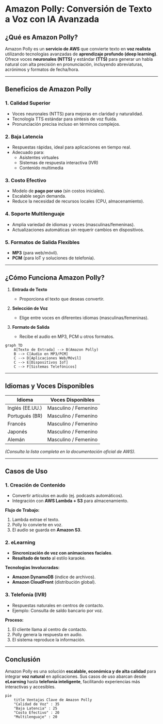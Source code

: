 # **Amazon Polly: Conversión de Texto a Voz con IA Avanzada**  

## **¿Qué es Amazon Polly?**  
Amazon Polly es un **servicio de AWS** que convierte texto en **voz realista** utilizando tecnologías avanzadas de **aprendizaje profundo (deep learning)**. Ofrece voces **neuronales (NTTS)** y estándar **(TTS)** para generar un habla natural con alta precisión en pronunciación, incluyendo abreviaturas, acrónimos y formatos de fecha/hora.  

---  

## **Beneficios de Amazon Polly**  

### **1. Calidad Superior**  
- Voces neuronales (NTTS) para mejoras en claridad y naturalidad.  
- Tecnología TTS estándar para síntesis de voz fluida.  
- Pronunciación precisa incluso en términos complejos.  

### **2. Baja Latencia**  
- Respuestas rápidas, ideal para aplicaciones en tiempo real.  
- Adecuado para:  
  - Asistentes virtuales  
  - Sistemas de respuesta interactiva (IVR)  
  - Contenido multimedia  

### **3. Costo Efectivo**  
- Modelo de **pago por uso** (sin costos iniciales).  
- Escalable según demanda.  
- Reduce la necesidad de recursos locales (CPU, almacenamiento).  

### **4. Soporte Multilenguaje**  
- Amplia variedad de idiomas y voces (masculinas/femeninas).  
- Actualizaciones automáticas sin requerir cambios en dispositivos.  

### **5. Formatos de Salida Flexibles**  
- **MP3** (para web/móvil).  
- **PCM** (para IoT y soluciones de telefonía).  

---  

## **¿Cómo Funciona Amazon Polly?**  

1. **Entrada de Texto**  
   - Proporciona el texto que deseas convertir.  

2. **Selección de Voz**  
   - Elige entre voces en diferentes idiomas (masculinas/femeninas).  

3. **Formato de Salida**  
   - Recibe el audio en MP3, PCM u otros formatos.  

```mermaid
graph TD
    A[Texto de Entrada] --> B(Amazon Polly)
    B --> C[Audio en MP3/PCM]
    C --> D[Aplicaciones Web/Móvil]
    C --> E[Dispositivos IoT]
    C --> F[Sistemas Telefónicos]
```

---  

## **Idiomas y Voces Disponibles**  

| **Idioma**       | **Voces Disponibles** |  
|------------------|----------------------|  
| Inglés (EE.UU.)  | Masculino / Femenino |  
| Portugués (BR)   | Masculino / Femenino |  
| Francés          | Masculino / Femenino |  
| Japonés          | Masculino / Femenino |  
| Alemán           | Masculino / Femenino |  

*(Consulta la lista completa en la documentación oficial de AWS).*  

---  

## **Casos de Uso**  

### **1. Creación de Contenido**  
- Convertir artículos en audio (ej. podcasts automáticos).  
- Integración con **AWS Lambda + S3** para almacenamiento.  

**Flujo de Trabajo:**  
1. Lambda extrae el texto.  
2. Polly lo convierte en voz.  
3. El audio se guarda en **Amazon S3**.  

### **2. eLearning**  
- **Sincronización de voz con animaciones faciales**.  
- **Resaltado de texto** al estilo karaoke.  

**Tecnologías Involucradas:**  
- **Amazon DynamoDB** (índice de archivos).  
- **Amazon CloudFront** (distribución global).  

### **3. Telefonía (IVR)**  
- Respuestas naturales en centros de contacto.  
- Ejemplo: Consulta de saldo bancario por voz.  

**Proceso:**  
1. El cliente llama al centro de contacto.  
2. Polly genera la respuesta en audio.  
3. El sistema reproduce la información.  

---  

## **Conclusión**  
Amazon Polly es una solución **escalable, económica y de alta calidad** para integrar **voz natural** en aplicaciones. Sus casos de uso abarcan desde **eLearning** hasta **telefonía inteligente**, facilitando experiencias más interactivas y accesibles.  

```mermaid
pie
    title Ventajas Clave de Amazon Polly
    "Calidad de Voz" : 35
    "Baja Latencia" : 25
    "Costo Efectivo" : 20
    "Multilenguaje" : 20
```  

